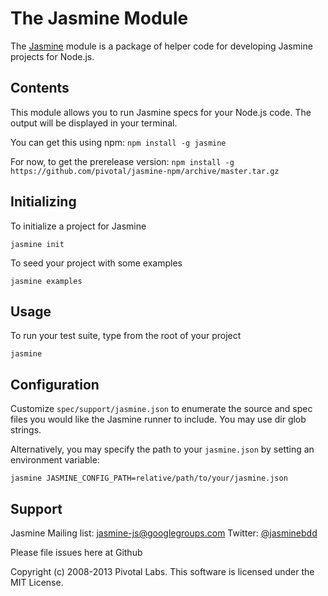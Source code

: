 # The Jasmine Module

The [Jasmine](https://github.com/pivotal/jasmine) module is a package of helper code for developing Jasmine projects for Node.js.

## Contents
This module allows you to run Jasmine specs for your Node.js code. The output will be displayed in your terminal.

You can get this using npm: `npm install -g jasmine`

For now, to get the prerelease version:
`npm install -g https://github.com/pivotal/jasmine-npm/archive/master.tar.gz`

## Initializing

To initialize a project for Jasmine

`jasmine init`

To seed your project with some examples

`jasmine examples`

## Usage

To run your test suite, type from the root of your project

`jasmine`

## Configuration

Customize `spec/support/jasmine.json` to enumerate the source and spec files you would like the Jasmine runner to include.
You may use dir glob strings.

Alternatively, you may specify the path to your `jasmine.json` by setting an environment variable:

`jasmine JASMINE_CONFIG_PATH=relative/path/to/your/jasmine.json`

## Support

Jasmine Mailing list: [jasmine-js@googlegroups.com](mailto:jasmine-js@googlegroups.com)
Twitter: [@jasminebdd](http://twitter.com/jasminebdd)

Please file issues here at Github

Copyright (c) 2008-2013 Pivotal Labs. This software is licensed under the MIT License.
